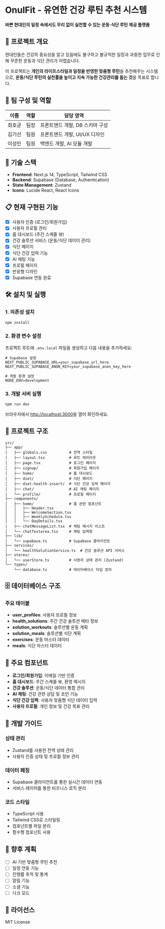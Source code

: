 # OnulFit - 유연한 건강 루틴 추천 시스템

**바쁜 현대인의 일정 속에서도 무리 없이 실천할 수 있는 운동·식단 루틴 제공 플랫폼**

## 📌 프로젝트 개요

현대인들은 건강의 중요성을 알고 있음에도 불구하고 불규칙한 일정과 과중한 업무로 인해 꾸준한 운동과 식단 관리가 어렵습니다.

이 프로젝트는 **개인의 라이프스타일과 일정을 반영한 맞춤형 루틴**을 추천해주는 시스템으로, **운동/식단 루틴의 실천률을 높이고 지속 가능한 건강관리를 돕는 것**을 목표로 합니다.

## 👥 팀 구성 및 역할

| 이름 | 역할 | 담당 영역 |
|------|------|------------|
| 최호균 | 팀장 | 프론트엔드 개발, DB 스키마 구성 |
| 김기선 | 팀원 | 프론트엔드 개발, UI/UX 디자인 |
| 이성민 | 팀원 | 백엔드 개발, AI 모듈 개발 |

## 🚀 기술 스택

- **Frontend**: Next.js 14, TypeScript, Tailwind CSS
- **Backend**: Supabase (Database, Authentication)
- **State Management**: Zustand
- **Icons**: Lucide React, React Icons

## 📋 현재 구현된 기능

- [x] 사용자 인증 (로그인/회원가입)
- [x] 사용자 프로필 관리
- [x] 홈 대시보드 (주간 스케줄 뷰)
- [x] 건강 솔루션 서비스 (운동/식단 데이터 관리)
- [x] 식단 페이지
- [x] 식단 건강 입력 기능
- [x] AI 채팅 기능
- [x] 프로필 페이지
- [x] 반응형 디자인
- [x] Supabase 연동 완료

## 🛠️ 설치 및 실행

### 1. 의존성 설치

```bash
npm install
```

### 2. 환경 변수 설정

프로젝트 루트에 `.env.local` 파일을 생성하고 다음 내용을 추가하세요:

```env
# Supabase 설정
NEXT_PUBLIC_SUPABASE_URL=your_supabase_url_here
NEXT_PUBLIC_SUPABASE_ANON_KEY=your_supabase_anon_key_here

# 개발 환경 설정
NODE_ENV=development
```

### 3. 개발 서버 실행

```bash
npm run dev
```

브라우저에서 [http://localhost:3000](http://localhost:3000)을 열어 확인하세요.

## 📁 프로젝트 구조

```
src/
├── app/
│   ├── globals.css          # 전역 스타일
│   ├── layout.tsx           # 루트 레이아웃
│   ├── page.tsx             # 로그인 페이지
│   ├── signup/              # 회원가입 페이지
│   ├── home/                # 홈 대시보드
│   ├── diet/                # 식단 페이지
│   ├── diet-health-insert/  # 식단 건강 입력 페이지
│   ├── chat/                # AI 채팅 페이지
│   └── profile/             # 프로필 페이지
├── components/
│   ├── home/                # 홈 관련 컴포넌트
│   │   ├── Header.tsx
│   │   ├── WelcomeSection.tsx
│   │   ├── WeeklySchedule.tsx
│   │   └── DayDetails.tsx
│   ├── chatMessageList.tsx  # 채팅 메시지 리스트
│   └── chatTextarea.tsx     # 채팅 입력창
├── lib/
│   └── supabase.ts          # Supabase 클라이언트
├── services/
│   └── healthSolutionService.ts  # 건강 솔루션 API 서비스
├── stores/
│   └── userStore.ts         # 사용자 상태 관리 (Zustand)
└── types/
    └── database.ts          # 데이터베이스 타입 정의
```

## 🗄️ 데이터베이스 구조

### 주요 테이블

- **user_profiles**: 사용자 프로필 정보
- **health_solutions**: 주간 건강 솔루션 메타 정보
- **solution_workouts**: 솔루션별 운동 계획
- **solution_meals**: 솔루션별 식단 계획
- **exercises**: 운동 마스터 데이터
- **meals**: 식단 마스터 데이터

## 🎨 주요 컴포넌트

- **로그인/회원가입**: 이메일 기반 인증
- **홈 대시보드**: 주간 스케줄 뷰, 환영 메시지
- **건강 솔루션**: 운동/식단 데이터 통합 관리
- **AI 채팅**: 건강 관련 상담 및 조언 기능
- **식단 건강 입력**: 사용자 맞춤형 식단 데이터 입력
- **사용자 프로필**: 개인 정보 및 건강 목표 관리

## 🔧 개발 가이드

### 상태 관리

- Zustand를 사용한 전역 상태 관리
- 사용자 인증 상태 및 프로필 정보 관리

### 데이터 페칭

- Supabase 클라이언트를 통한 실시간 데이터 연동
- 서비스 레이어를 통한 비즈니스 로직 분리

### 코드 스타일

- TypeScript 사용
- Tailwind CSS로 스타일링
- 컴포넌트별 파일 분리
- 함수형 컴포넌트 사용

## 🔮 향후 계획

- [ ] AI 기반 맞춤형 루틴 추천
- [ ] 일정 연동 기능
- [ ] 진행률 추적 및 통계
- [ ] 알림 기능
- [ ] 소셜 기능
- [ ] 다크 모드

## 📄 라이선스

MIT License